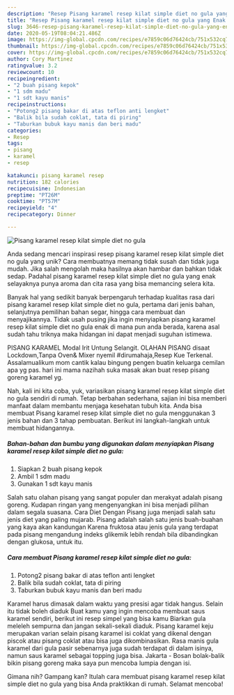 ```yaml
---
description: "Resep Pisang karamel resep kilat simple diet no gula yang Enak Banget"
title: "Resep Pisang karamel resep kilat simple diet no gula yang Enak Banget"
slug: 3646-resep-pisang-karamel-resep-kilat-simple-diet-no-gula-yang-enak-banget
date: 2020-05-19T08:04:21.486Z
image: https://img-global.cpcdn.com/recipes/e7859c06d76424cb/751x532cq70/pisang-karamel-resep-kilat-simple-diet-no-gula-foto-resep-utama.jpg
thumbnail: https://img-global.cpcdn.com/recipes/e7859c06d76424cb/751x532cq70/pisang-karamel-resep-kilat-simple-diet-no-gula-foto-resep-utama.jpg
cover: https://img-global.cpcdn.com/recipes/e7859c06d76424cb/751x532cq70/pisang-karamel-resep-kilat-simple-diet-no-gula-foto-resep-utama.jpg
author: Cory Martinez
ratingvalue: 3.2
reviewcount: 10
recipeingredient:
- "2 buah pisang kepok"
- "1 sdm madu"
- "1 sdt kayu manis"
recipeinstructions:
- "Potong2 pisang bakar di atas teflon anti lengket"
- "Balik bila sudah coklat, tata di piring"
- "Taburkan bubuk kayu manis dan beri madu"
categories:
- Resep
tags:
- pisang
- karamel
- resep

katakunci: pisang karamel resep 
nutrition: 182 calories
recipecuisine: Indonesian
preptime: "PT26M"
cooktime: "PT57M"
recipeyield: "4"
recipecategory: Dinner

---
```



![Pisang karamel resep kilat simple diet no gula](https://img-global.cpcdn.com/recipes/e7859c06d76424cb/751x532cq70/pisang-karamel-resep-kilat-simple-diet-no-gula-foto-resep-utama.jpg)

Anda sedang mencari inspirasi resep pisang karamel resep kilat simple diet no gula yang unik? Cara membuatnya memang tidak susah dan tidak juga mudah. Jika salah mengolah maka hasilnya akan hambar dan bahkan tidak sedap. Padahal pisang karamel resep kilat simple diet no gula yang enak selayaknya punya aroma dan cita rasa yang bisa memancing selera kita.

Banyak hal yang sedikit banyak berpengaruh terhadap kualitas rasa dari pisang karamel resep kilat simple diet no gula, pertama dari jenis bahan, selanjutnya pemilihan bahan segar, hingga cara membuat dan menyajikannya. Tidak usah pusing jika ingin menyiapkan pisang karamel resep kilat simple diet no gula enak di mana pun anda berada, karena asal sudah tahu triknya maka hidangan ini dapat menjadi suguhan istimewa.

PISANG KARAMEL Modal Irit Untung Selangit. OLAHAN PISANG disaat Lockdown,Tanpa Oven&amp; Mixer nyemil #dirumahaja,Resep Kue Terkenal. Assalamualikum mom cantik kalau bingung pengen buatin keluarga cemilan apa yg pas. hari ini mama nazihah suka masak akan buat resep pisang goreng karamel yg.


Nah, kali ini kita coba, yuk, variasikan pisang karamel resep kilat simple diet no gula sendiri di rumah. Tetap berbahan sederhana, sajian ini bisa memberi manfaat dalam membantu menjaga kesehatan tubuh kita. Anda bisa membuat Pisang karamel resep kilat simple diet no gula menggunakan 3 jenis bahan dan 3 tahap pembuatan. Berikut ini langkah-langkah untuk membuat hidangannya.

<!--inarticleads1-->

##### Bahan-bahan dan bumbu yang digunakan dalam menyiapkan Pisang karamel resep kilat simple diet no gula:

1. Siapkan 2 buah pisang kepok
1. Ambil 1 sdm madu
1. Gunakan 1 sdt kayu manis


Salah satu olahan pisang yang sangat populer dan merakyat adalah pisang goreng. Kudapan ringan yang mengenyangkan ini bisa menjadi pilihan dalam segala suasana. Cara Diet Dengan Pisang juga menjadi salah satu jenis diet yang paling mujarab. Pisang adalah salah satu jenis buah-buahan yang kaya akan kandungan Karena fruktosa atau jenis gula yang terdapat pada pisang mengandung indeks glikemik lebih rendah bila dibandingkan dengan glukosa, untuk itu. 

<!--inarticleads2-->

##### Cara membuat Pisang karamel resep kilat simple diet no gula:

1. Potong2 pisang bakar di atas teflon anti lengket
1. Balik bila sudah coklat, tata di piring
1. Taburkan bubuk kayu manis dan beri madu


Karamel harus dimasak dalam waktu yang presisi agar tidak hangus. Selain itu tidak boleh diaduk Buat kamu yang ingin mencoba membuat saus karamel sendiri, berikut ini resep simpel yang bisa kamu Biarkan gula meleleh sempurna dan jangan sekali-sekali diaduk. Pisang karamel keju merupakan varian selain pisang karamel isi coklat yang dikenal dengan piscok atau pisang coklat atau bisa juga dikombinasikan. Rasa manis gula karamel dari gula pasir sebenarnya juga sudah terdapat di dalam isinya, namun saus karamel sebagai topping juga bisa. Jakarta - Bosan bolak-balik bikin pisang goreng maka saya pun mencoba lumpia dengan isi. 

Gimana nih? Gampang kan? Itulah cara membuat pisang karamel resep kilat simple diet no gula yang bisa Anda praktikkan di rumah. Selamat mencoba!
